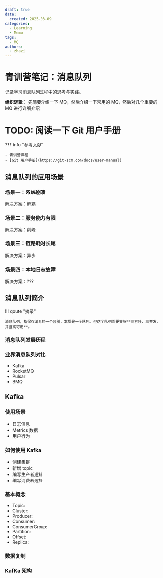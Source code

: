 ```yaml
---
draft: true
date:
  created: 2025-03-09
categories:
  - Learning
  - Memo
tags:
  - MQ
authors:
  - zhazi
---
```



# 青训营笔记：消息队列


记录学习消息队列过程中的思考与实践。

**组织逻辑：** 先简要介绍一下 MQ，然后介绍一下常用的 MQ，然后对几个重要的 MQ 进行详细介绍

# TODO: 阅读一下 Git 用户手册

??? info "参考文献"

    - 青训营课程
    - [Git 用户手册](https://git-scm.com/docs/user-manual)

<!-- more -->

## 消息队列的应用场景

### 场景一：系统崩溃

解决方案：解耦

### 场景二：服务能力有限

解决方案：削峰

### 场景三：链路耗时长尾

解决方案：异步

### 场景四：本地日志故障

解决方案：???


## 消息队列简介

!!! qoute "摘录"

    消息队列，指保存消息的一个容器，本质是一个队列。但这个队列需要支持**高吞吐、高并发、并且高可用**。

### 消息队列发展历程

### 业界消息队列对比

- Kafka
- RocketMQ
- Pulsar
- BMQ

## Kafka

### 使用场景

- 日志信息
- Metrics 数据
- 用户行为

### 如何使用 Kafka

- 创建集群
- 新增 topic
- 编写生产者逻辑
- 编写消费者逻辑

### 基本概念

- Topic:
- Cluster:
- Producer:
- Consumer:
- ConsumerGroup:
- Partition:
- Offset:
- Replica:

### 数据复制

### KafKa 架构
